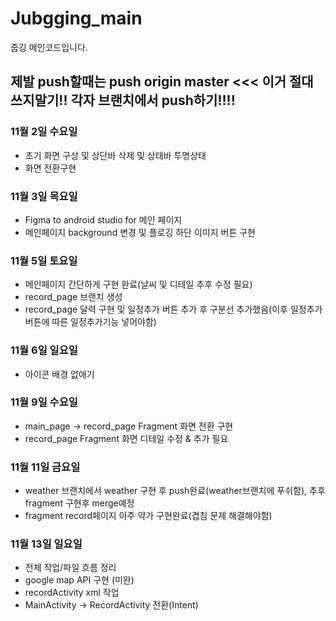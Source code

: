 # Jubgging_main
줍깅 메인코드입니다.
## 제발 push할때는 push origin master <<< 이거 절대 쓰지말기!! 각자 브랜치에서 push하기!!!!



### 11월 2일 수요일
+ 초기 화면 구성 및 상단바 삭제 및 상태바 투명상태
+ 화면 전환구현

### 11월 3일 목요일 
+ Figma to android studio for 메인 페이지 
+ 메인페이지 background 변경 및 플로깅 하단 이미지 버튼 구현

### 11월 5일 토요일
+ 메인페이지 간단하게 구현 완료(날씨 및 디테일 추후 수정 필요)
+ record_page 브랜치 생성
+ record_page 달력 구현 및 일정추가 버튼 추가 후 구분선 추가했음(이후 일정추가버튼에 따른 일정추가기능 넣어야함)

### 11월 6일 일요일
+ 아이콘 배경 없애기

### 11월 9일 수요일
+ main_page -> record_page Fragment 화면 전환 구현
+ record_page Fragment 화면 디테일 수정 & 추가 필요

### 11월 11일 금요일
+ weather 브랜치에서 weather 구현 후 push완료(weather브랜치에 푸쉬함), 추후 fragment 구현후 merge예정
+ fragment record페이지 아주 약가 구현완료(겹침 문제 해결해야함)

### 11월 13일 일요일
+ 전체 작업/파일 흐름 정리
+ google map API 구현 (미완)
+ recordActivity xml 작업
+ MainActivity -> RecordActivity 전환(Intent)



